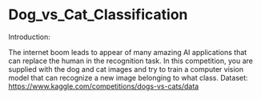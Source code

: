 # Dog_vs_Cat_Classification
Introduction:


The internet boom leads to appear of many amazing AI applications that can replace the human in the recognition task. In this competition, you are supplied with the dog and cat images and try to train a computer vision model that can recognize a new image belonging to what class.
Dataset: https://www.kaggle.com/competitions/dogs-vs-cats/data
